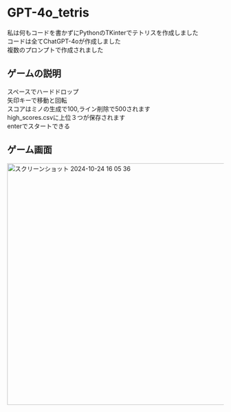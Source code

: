 # GPT-4o_tetris
私は何もコードを書かずにPythonのTKinterでテトリスを作成しました<br>
コードは全てChatGPT-4oが作成しました<br>
複数のプロンプトで作成されました


## ゲームの説明
  スペースでハードドロップ<br>
  矢印キーで移動と回転<br>
  スコアはミノの生成で100,ライン削除で500されます<br>
  high_scores.csvに上位３つが保存されます<br>
  enterでスタートできる

  
## ゲーム画面
<img width="561" alt="スクリーンショット 2024-10-24 16 05 36" src="https://github.com/user-attachments/assets/305cd29d-7a6b-4e93-bb1b-7a9ea67d8915">
